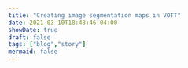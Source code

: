 ```yaml
---
title: "Creating image segmentation maps in VOTT"
date: 2021-03-10T18:48:46-04:00
showDate: true
draft: false
tags: ["blog","story"]
mermaid: false
---
```

